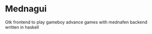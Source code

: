 Mednagui
========
Gtk frontend to play gameboy advance games with mednafen backend written in haskell

